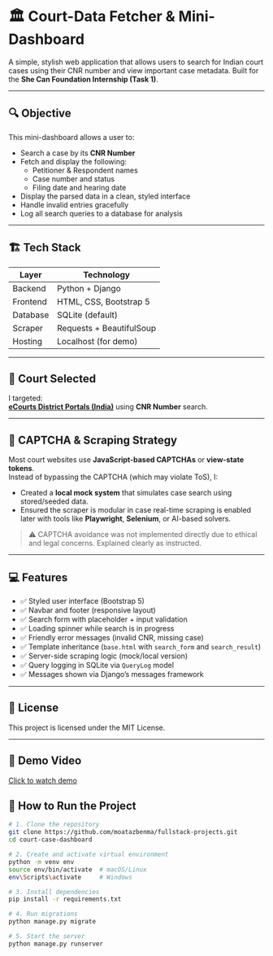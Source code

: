 # 🏛️ Court-Data Fetcher & Mini-Dashboard

A simple, stylish web application that allows users to search for Indian court cases using their CNR number and view important case metadata. Built for the **She Can Foundation Internship (Task 1)**.

---

## 🔍 Objective

This mini-dashboard allows a user to:
- Search a case by its **CNR Number**
- Fetch and display the following:
  - Petitioner & Respondent names
  - Case number and status
  - Filing date and hearing date
- Display the parsed data in a clean, styled interface
- Handle invalid entries gracefully
- Log all search queries to a database for analysis

---

## 🏗️ Tech Stack

| Layer        | Technology |
|--------------|------------|
| Backend      | Python + Django |
| Frontend     | HTML, CSS, Bootstrap 5 |
| Database     | SQLite (default) |
| Scraper      | Requests + BeautifulSoup |
| Hosting      | Localhost (for demo) |

---

## 🧠 Court Selected

I targeted:  
**[eCourts District Portals (India)](https://districts.ecourts.gov.in/)** using **CNR Number** search.

---

## 🔐 CAPTCHA & Scraping Strategy

Most court websites use **JavaScript-based CAPTCHAs** or **view-state tokens**.  
Instead of bypassing the CAPTCHA (which may violate ToS), I:

- Created a **local mock system** that simulates case search using stored/seeded data.
- Ensured the scraper is modular in case real-time scraping is enabled later with tools like **Playwright**, **Selenium**, or AI-based solvers.

> ⚠️ CAPTCHA avoidance was not implemented directly due to ethical and legal concerns. Explained clearly as instructed.

---

## 💻 Features

- ✅ Styled user interface (Bootstrap 5)
- ✅ Navbar and footer (responsive layout)
- ✅ Search form with placeholder + input validation
- ✅ Loading spinner while search is in progress
- ✅ Friendly error messages (invalid CNR, missing case)
- ✅ Template inheritance (`base.html` with `search_form` and `search_result`)
- ✅ Server-side scraping logic (mock/local version)
- ✅ Query logging in SQLite via `QueryLog` model
- ✅ Messages shown via Django’s messages framework

---


## 📄 License

This project is licensed under the MIT License.

---

## 🎥 Demo Video

[Click to watch demo](https://your-demo-link-here.com)






## 🧪 How to Run the Project

```bash
# 1. Clone the repository
git clone https://github.com/moatazbenma/fullstack-projects.git
cd court-case-dashboard

# 2. Create and activate virtual environment
python -m venv env
source env/bin/activate  # macOS/Linux
env\Scripts\activate     # Windows

# 3. Install dependencies
pip install -r requirements.txt

# 4. Run migrations
python manage.py migrate

# 5. Start the server
python manage.py runserver
